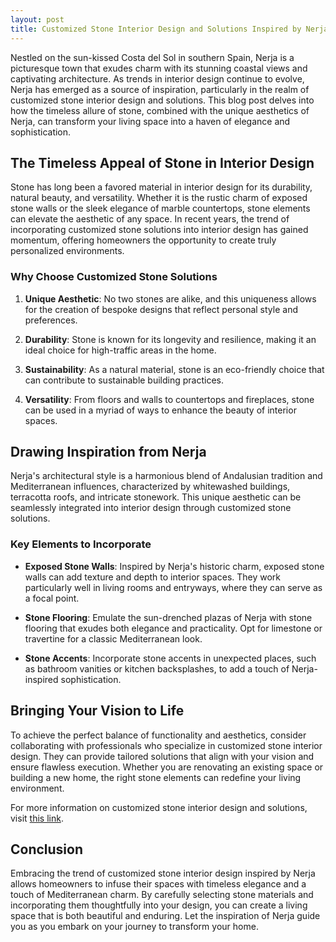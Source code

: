 ```yaml
---
layout: post
title: Customized Stone Interior Design and Solutions Inspired by Nerja
---
```



Nestled on the sun-kissed Costa del Sol in southern Spain, Nerja is a picturesque town that exudes charm with its stunning coastal views and captivating architecture. As trends in interior design continue to evolve, Nerja has emerged as a source of inspiration, particularly in the realm of customized stone interior design and solutions. This blog post delves into how the timeless allure of stone, combined with the unique aesthetics of Nerja, can transform your living space into a haven of elegance and sophistication.

## The Timeless Appeal of Stone in Interior Design

Stone has long been a favored material in interior design for its durability, natural beauty, and versatility. Whether it is the rustic charm of exposed stone walls or the sleek elegance of marble countertops, stone elements can elevate the aesthetic of any space. In recent years, the trend of incorporating customized stone solutions into interior design has gained momentum, offering homeowners the opportunity to create truly personalized environments.

### Why Choose Customized Stone Solutions

1. **Unique Aesthetic**: No two stones are alike, and this uniqueness allows for the creation of bespoke designs that reflect personal style and preferences.

2. **Durability**: Stone is known for its longevity and resilience, making it an ideal choice for high-traffic areas in the home.

3. **Sustainability**: As a natural material, stone is an eco-friendly choice that can contribute to sustainable building practices.

4. **Versatility**: From floors and walls to countertops and fireplaces, stone can be used in a myriad of ways to enhance the beauty of interior spaces.

## Drawing Inspiration from Nerja

Nerja's architectural style is a harmonious blend of Andalusian tradition and Mediterranean influences, characterized by whitewashed buildings, terracotta roofs, and intricate stonework. This unique aesthetic can be seamlessly integrated into interior design through customized stone solutions.

### Key Elements to Incorporate

- **Exposed Stone Walls**: Inspired by Nerja's historic charm, exposed stone walls can add texture and depth to interior spaces. They work particularly well in living rooms and entryways, where they can serve as a focal point.

- **Stone Flooring**: Emulate the sun-drenched plazas of Nerja with stone flooring that exudes both elegance and practicality. Opt for limestone or travertine for a classic Mediterranean look.

- **Stone Accents**: Incorporate stone accents in unexpected places, such as bathroom vanities or kitchen backsplashes, to add a touch of Nerja-inspired sophistication.

## Bringing Your Vision to Life

To achieve the perfect balance of functionality and aesthetics, consider collaborating with professionals who specialize in customized stone interior design. They can provide tailored solutions that align with your vision and ensure flawless execution. Whether you are renovating an existing space or building a new home, the right stone elements can redefine your living environment.

For more information on customized stone interior design and solutions, visit [this link](https://www.pythonanywhere.com/api/v0/user/dojoentertainment/schedule/).

## Conclusion

Embracing the trend of customized stone interior design inspired by Nerja allows homeowners to infuse their spaces with timeless elegance and a touch of Mediterranean charm. By carefully selecting stone materials and incorporating them thoughtfully into your design, you can create a living space that is both beautiful and enduring. Let the inspiration of Nerja guide you as you embark on your journey to transform your home.